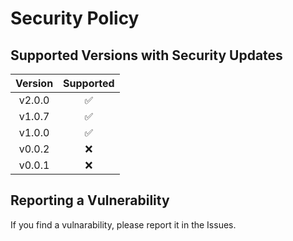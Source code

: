 # Security Policy

## Supported Versions with Security Updates

| Version | Supported          |
|:-------:|:------------------:|
| v2.0.0 | ✅|
| v1.0.7  | ✅|
| v1.0.0  | ✅ |
| v0.0.2   | :x:|
| v0.0.1  | :x: |

## Reporting a Vulnerability

If you find a vulnarability, please report it in the Issues.
